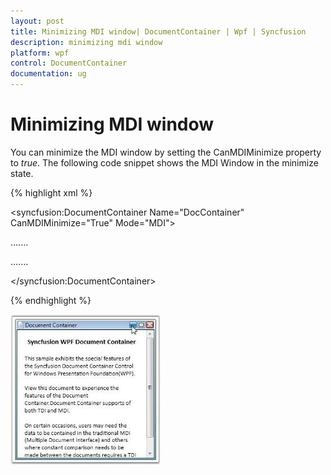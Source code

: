 ```yaml
---
layout: post
title: Minimizing MDI window| DocumentContainer | Wpf | Syncfusion
description: minimizing mdi window
platform: wpf
control: DocumentContainer
documentation: ug
---
```


# Minimizing MDI window

You can minimize the MDI window by setting the CanMDIMinimize property to _true_. The following code snippet shows the MDI Window in the minimize state.



{% highlight xml %}



<!-- Adding Document Container -->

<syncfusion:DocumentContainer Name="DocContainer" CanMDIMinimize="True"  Mode="MDI">

<FlowDocumentScrollViewer syncfusion:DocumentContainer.Header="Features">

</FlowDocumentScrollViewer>

…....

…....

</syncfusion:DocumentContainer>

{% endhighlight %}

![](Minimizing-MDI-window_images/Minimizing-MDI-window_img1.jpeg)



